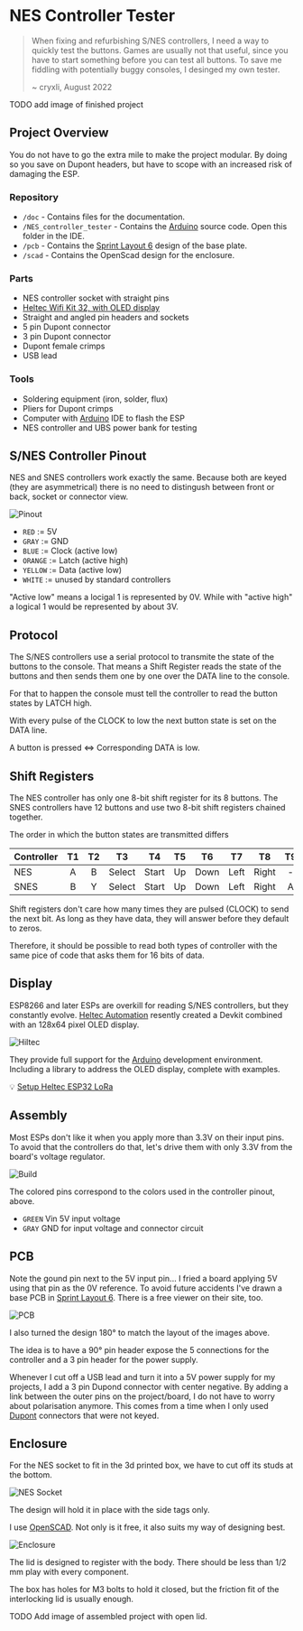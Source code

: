 # NES Controller Tester

 > When fixing and refurbishing S/NES controllers, I need a way to quickly test the buttons. Games are usually not that useful, since you have to start something before you can test all buttons. To save me fiddling with potentially buggy consoles, I desinged my own tester.
>
> ~ cryxli, August 2022

TODO add image of finished project

## Project Overview

You do not have to go the extra mile to make the project modular. By doing so you save on Dupont headers, but have to scope with an increased risk of damaging the ESP.

### Repository

- ``/doc`` - Contains files for the documentation.
- ``/NES_controller_tester`` - Contains the [Arduino](https://www.arduino.cc) source code. Open this folder in the IDE.
- ``/pcb`` - Contains the [Sprint Layout 6](https://www.electronic-software-shop.com/lng/en/electronic-software/sprint-layout-60.html?language=en) design of the base plate.
- ``/scad`` - Contains the OpenScad design for the enclosure.

### Parts

- NES controller socket with straight pins
- [Heltec Wifi Kit 32, with OLED display](https://heltec-automation-docs.readthedocs.io/en/latest/esp32/quick_start.html)
- Straight and angled pin headers and sockets
- 5 pin Dupont connector
- 3 pin Dupont connector
- Dupont female crimps
- USB lead

### Tools

- Soldering equipment (iron, solder, flux)
- Pliers for Dupont crimps
- Computer with [Arduino](https://www.arduino.cc) IDE to flash the ESP
- NES controller and UBS power bank for testing

## S/NES Controller Pinout

NES and SNES controllers work exactly the same. Because both are keyed (they are asymmetrical) there is no need to distingush between front or back, socket or connector view.

![Pinout](doc/NesSnesPinout.png)

- ``RED`` := 5V
- ``GRAY`` := GND
- ``BLUE`` := Clock (active low)
- ``ORANGE`` := Latch (active high)
- ``YELLOW`` := Data (active low)
- ``WHITE`` := unused by standard controllers

"Active low" means a locigal 1 is represented by 0V. While with "active high" a logical 1 would be represented by about 3V.

## Protocol

The S/NES controllers use a serial protocol to transmite the state of the buttons to the console. That means a Shift Register reads the state of the buttons and then sends them one by one over the DATA line to the console.

For that to happen the console must tell the controller to read the button states by LATCH high.

With every pulse of the CLOCK to low the next button state is set on the DATA line.

A button is pressed <=> Corresponding DATA is low.

## Shift Registers

The NES controller has only one 8-bit shift register for its 8 buttons. The SNES controllers have 12 buttons and use two 8-bit shift registers chained together.

The order in which the button states are transmitted differs

| Controller | T1  | T2  | T3     | T4    | T5  | T6   | T7   | T8    | T9  | T10 | T11 | T12 |
|:-----------|:---:|:---:|:------:|:-----:|:---:|:----:|:----:|:-----:|:---:|:---:|:---:|:---:|
| NES        | A   | B   | Select | Start | Up  | Down | Left | Right | -   | -   | -   | -   |
| SNES       | B   | Y   | Select | Start | Up  | Down | Left | Right | A   | X   | L   | R   |

Shift registers don't care how many times they are pulsed (CLOCK) to send the next bit. As long as they have data, they will answer before they default to zeros.

Therefore, it should be possible to read both types of controller with the same pice of code that asks them for 16 bits of data.

## Display

ESP8266 and later ESPs are overkill for reading S/NES controllers, but they constantly evolve. [Heltec Automation](https://heltec.org/) resently created a Devkit combined with an 128x64 pixel OLED display.

![Hiltec](doc/heltec_Wifi_Kit_32.png)

They provide full support for the [Arduino](https://www.arduino.cc) development environment. Including a library to address the OLED display, complete with examples.

:bulb: [Setup Heltec ESP32 LoRa](https://heltec-automation-docs.readthedocs.io/en/latest/esp32/quick_start.html)

## Assembly

Most ESPs don't like it when you apply more than 3.3V on their input pins. To avoid that the controllers do that, let's drive them with only 3.3V from the board's voltage regulator.

![Build](doc/build.png)

The colored pins correspond to the colors used in the controller pinout, above. 

- ``GREEN`` Vin 5V input voltage
- ``GRAY`` GND for input voltage and connector circuit

## PCB

Note the gound pin next to the 5V input pin... I fried a board applying 5V using that pin as the 0V reference. To avoid future accidents I've drawn a base PCB in [Sprint Layout 6](https://www.electronic-software-shop.com/lng/en/electronic-software/sprint-layout-60.html?language=en). There is a free viewer on their site, too.

![PCB](doc/NES_controler_tester_V2.png)

I also turned the design 180° to match the layout of the images above.

The idea is to have a 90° pin header expose the 5 connections for the controller and a 3 pin header for the power supply.

Whenever I cut off a USB lead and turn it into a 5V power supply for my projects, I add a 3 pin Dupond connector with center negative. By adding a link between the outer pins on the project/board, I do not have to worry about polarisation anymore. This comes from a time when I only used [Dupont](https://www.google.com/search?q=Dupont+connector) connectors that were not keyed.

## Enclosure

For the NES socket to fit in the 3d printed box, we have to cut off its studs at the bottom.

![NES Socket](doc/NES_socket.jpg)

The design will hold it in place with the side tags only.

I use [OpenSCAD](https://openscad.org). Not only is it free, it also suits my way of designing best.

![Enclosure](scad/NES_Controller_Tester_Box.png)

The lid is designed to register with the body. There should be less than 1/2 mm play with every component.

The box has holes for M3 bolts to hold it closed, but the friction fit of the interlocking lid is usually enough.

TODO Add image of assembled project with open lid.
